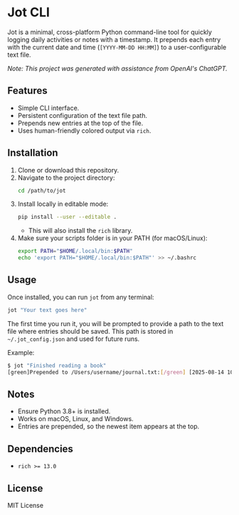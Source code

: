 # Jot CLI

Jot is a minimal, cross-platform Python command-line tool for quickly logging daily activities or notes with a timestamp. It prepends each entry with the current date and time (`[YYYY-MM-DD HH:MM]`) to a user-configurable text file.

*Note: This project was generated with assistance from OpenAI's ChatGPT.*

## Features
- Simple CLI interface.
- Persistent configuration of the text file path.
- Prepends new entries at the top of the file.
- Uses human-friendly colored output via `rich`.

## Installation

1. Clone or download this repository.
2. Navigate to the project directory:
   ```bash
   cd /path/to/jot
   ```
3. Install locally in editable mode:
   ```bash
   pip install --user --editable .
   ```
   - This will also install the `rich` library.
4. Make sure your scripts folder is in your PATH (for macOS/Linux):
   ```bash
   export PATH="$HOME/.local/bin:$PATH"
   echo 'export PATH="$HOME/.local/bin:$PATH"' >> ~/.bashrc
   ```

## Usage

Once installed, you can run `jot` from any terminal:

```bash
jot "Your text goes here"
```

The first time you run it, you will be prompted to provide a path to the text file where entries should be saved. This path is stored in `~/.jot_config.json` and used for future runs.

Example:
```bash
$ jot "Finished reading a book"
[green]Prepended to /Users/username/journal.txt:[/green] [2025-08-14 10:30] Finished reading a book
```

## Notes
- Ensure Python 3.8+ is installed.
- Works on macOS, Linux, and Windows.
- Entries are prepended, so the newest item appears at the top.

## Dependencies
- `rich >= 13.0`

## License
MIT License


